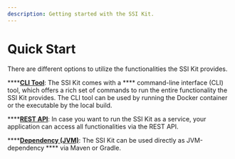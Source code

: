 ```yaml
---
description: Getting started with the SSI Kit.
---
```


# Quick Start

There are different options to utilize the functionalities the SSI Kit provides.

****[**CLI Tool**](cli-command-line-interface.md): The SSI Kit comes with a **** command-line interface (CLI) tool, which offers a rich set of commands to run the entire functionality the SSI Kit provides. The CLI tool can be used by running the Docker container or the executable by the local build.

****[**REST API**](rest-apis.md): In case you want to run the SSI Kit as a service, your application can access all functionalities via the REST API.

****[**Dependency (JVM)**](quick-start/dependency-jvm.md): The SSI Kit can be used directly as JVM-dependency **** via Maven or Gradle.&#x20;




